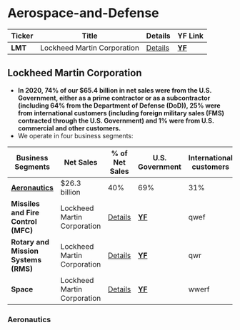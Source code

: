 # Aerospace-and-Defense
Ticker | Title | Details | YF Link
--- | --- | --- | ---
| **LMT** | Lockheed Martin Corporation | [Details](#Lockheed-Martin-Corporation) | **[YF](https://finance.yahoo.com/quote/LMT)** |

## Lockheed Martin Corporation
- **In 2020, 74% of our $65.4 billion in net sales were from the U.S. Government, either as a prime contractor or as a subcontractor (including 64% from the Department of Defense (DoD)), 25% were from international customers (including foreign military sales (FMS) contracted through the U.S. Government) and 1% were from U.S. commercial and other customers.**
- We operate in four business segments:

Business Segments | Net Sales | % of Net Sales | U.S. Government | International customers
--- | --- | --- | --- | ---
| **[Aeronautics](#Aeronautics)** | $26.3 billion | 40% | 69% | 31% |
| **Missiles and Fire Control (MFC)** | Lockheed Martin Corporation | [Details](#Lockheed-Martin-Corporation) | **[YF](https://finance.yahoo.com/quote/LMT)** | qwef |
| **Rotary and Mission Systems (RMS)** | Lockheed Martin Corporation | [Details](#Lockheed-Martin-Corporation) | **[YF](https://finance.yahoo.com/quote/LMT)** | qwr |
| **Space** | Lockheed Martin Corporation | [Details](#Lockheed-Martin-Corporation) | **[YF](https://finance.yahoo.com/quote/LMT)** | wwerf |

### Aeronautics
